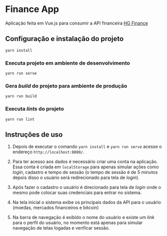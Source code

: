 # Finance App

Aplicação feita em Vue.js para consumir a API financeira [HG Finance](https://hgbrasil.com/status/finance/)

## Configuração e instalação do projeto
```
yarn install
```

### Executa projeto em ambiente de desenvolvimento
```
yarn run serve
```

### Gera _build_ do projeto para ambiente de produção
```
yarn run build
```

### Executa _lints_ do projeto
```
yarn run lint
```

## Instruções de uso

1. Depois de executar o comando `yarn install` e `yarn run serve` acesse o endereço `http://localhost:8080/`.

2. Para ter acesso aos dados é necessário criar uma conta na aplicação. Essa conta é criada em `localStorage` para apenas simular ações como _login_, cadastro e tempo de sessão (o tempo de sessão é de 5 minutos depois disso o usuário será redirecionado para tela de _login_).

3. Após fazer o cadastro o usuário é direcionado para tela de _login_ onde o mesmo pode colocar suas credenciais para entrar no sistema.

4. Na tela inicial o sistema exibe os principais dados da API para o usuário (moedas, mercados financeiros e bitcoin)

5. Na barra de navegação é exibido o nome do usuário e existe um _link_ para o perfil do usuário, no momento está apenas para simular navegação de telas logadas e verificar sessão.